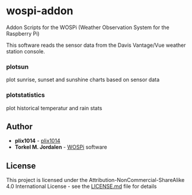 # wospi-addon

Addon Scripts for the WOSPi (Weather Observation System for the Raspberry Pi)

This software reads the sensor data from the Davis Vantage/Vue weather station console.



### plotsun
plot sunrise, sunset and sunshine charts based on sensor data

### plotstatistics
plot historical temperatur and rain stats


## Author

* **plix1014** - [plix1014](https://github.com/plix1014)
* **Torkel M. Jordalen** - [WOSPi](http://www.annoyingdesigns.com/wospi/) software


## License

This project is licensed under the Attribution-NonCommercial-ShareAlike 4.0 International License - see the [LICENSE.md](LICENSE.md) file for details


